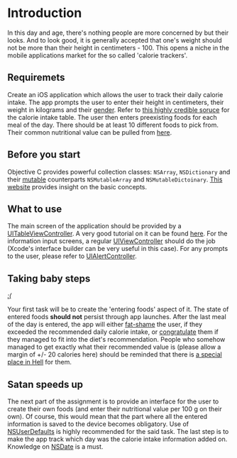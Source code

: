 # Introduction

In this day and age, there's nothing people are more concerned by but their looks. And to look good, it is generally accepted that one's weight should not be more than their height in centimeters - 100. This opens a niche in the mobile applications market for the so called 'calorie trackers'.

## Requiremets
Create an iOS application which allows the user to track their daily calorie intake. The app prompts the user to enter their height in centimeters, their weight in kilograms and their [gender](https://media3.giphy.com/media/824EEmzA21JwQ/giphy.gif). Refer to [this highly credible soruce](https://www.webmd.com/diet/features/estimated-calorie-requirement) for the calorie intake table. The user then enters preexisting foods for each meal of the day. There should be at least 10 different foods to pick from. Their common nutritional value can be pulled from [here](http://www.uncledavesenterprise.com/file/health/Food%20Calories%20List.pdf).

## Before you start
Objective C provides powerful collection classes: `NSArray`, `NSDictionary` and their [mutable](https://developer.apple.com/library/archive/documentation/General/Conceptual/CocoaEncyclopedia/ObjectMutability/ObjectMutability.html) counterparts `NSMutableArray` and `NSMutableDictoinary`. [This website](https://nsscreencast.com/episodes/072-objective-c-collections) provides insight on the basic concepts.

## What to use
The main screen of the application should be provided by a [UITableViewController](https://developer.apple.com/documentation/uikit/uitableviewcontroller?changes=_6&language=objc). A very good tutorial on it can be found [here](https://www.appcoda.com/ios-programming-tutorial-create-a-simple-table-view-app/).
For the information input screens, a regular [UIViewController](https://developer.apple.com/documentation/uikit/uiviewcontroller?changes=_3&language=objc) should do the job (Xcode's interface builder can be very useful in this case). For any prompts to the user, please refer to [UIAlertController](https://developer.apple.com/documentation/uikit/uialertcontroller?changes=_4&language=objc).

## Taking baby steps

*[:(](https://i.ytimg.com/vi/76O52P_7Krw/maxresdefault.jpg)*

Your first task will be to create the 'entering foods' aspect of it. The state of entered foods **should not** persist through app launches. After the last meal of the day is entered, the app will either [fat-shame](https://img.ifcdn.com/images/3c6d7c2394454dd722a7ad68bd917c70ac5855283b813145e26e8d51990b66be_1.jpg) the user, if they exceeded the recommended daily calorie intake, or [congratulate](https://i.chzbgr.com/full/5750370048/h74351BA8/) them if they managed to fit into the diet's recommendation. People who somehow managed to get exactly what their recommended value is (please allow a margin of +/- 20 calories here) should be reminded that there is [a special place in Hell](https://en.wikipedia.org/wiki/Limbo) for them.

## Satan speeds up
The next part of the assignment is to provide an interface for the user to create their own foods (and enter their nutritional value per 100 g on their own). Of course, this would mean that the part where all the entered information is saved to the device becomes obligatory. Use of [NSUserDefaults](https://developer.apple.com/documentation/foundation/nsuserdefaults) is highly recommended for the said task. The last step is to make the app track which day was the calorie intake information added on. Knowledge on [NSDate](https://developer.apple.com/documentation/foundation/nsdate?changes=_9&language=objc) is a must.

